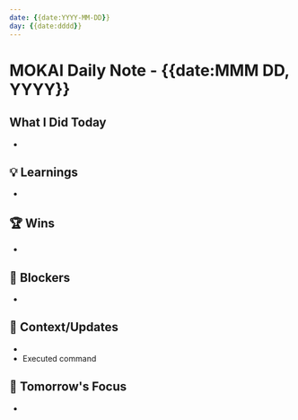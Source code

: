 ```yaml
---
date: {{date:YYYY-MM-DD}}
day: {{date:dddd}}
---
```

# MOKAI Daily Note - {{date:MMM DD, YYYY}}

## What I Did Today
-

## 💡 Learnings
-

## 🏆 Wins
-

## 🚨 Blockers
-

## 📝 Context/Updates
-
- Executed  command

## 🎯 Tomorrow's Focus
-
